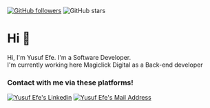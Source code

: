 [![GitHub followers](https://img.shields.io/github/followers/ysfeeazkl?style=social)](https://github.com/furkanyilmazz?tab=followers)
![GitHub stars](https://img.shields.io/github/stars/ysfeeazkl?style=social)


# Hi 👋

<p>
          Hi, I'm Yusuf Efe. I'm a Software Developer.
          <br />
          I'm currently working here 
            Magiclick Digital
          </a>
          as a Back-end developer
        </p>

### Contact with me via these platforms!

<a href="https://www.linkedin.com/in/yusuf-efe-azakl%C4%B1-75959b22a/" target="_blank" rel="nofollow"><img alt="Yusuf Efe's Linkedin" src="https://img.shields.io/badge/LinkedIn-0077B5?style=for-the-badge&logo=linkedin&logoColor=white" /></a>
<a href="mailto:yusuf.efe.792@gmail.com" target="_blank" rel="nofollow"><img alt="Yusuf Efe's Mail Address" src="https://img.shields.io/badge/Gmail-D14836?style=for-the-badge&logo=gmail&logoColor=white" /></a>


